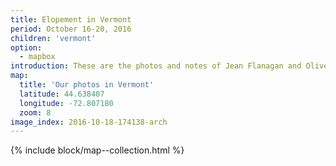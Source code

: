 ```yaml
---
title: Elopement in Vermont
period: October 16-20, 2016
children: 'vermont'
option:
  - mapbox
introduction: These are the photos and notes of Jean Flanagan and Oliver Pattison during our elopement in Vermont in October 2016.
map:
  title: 'Our photos in Vermont'
  latitude: 44.638407
  longitude: -72.807180
  zoom: 8
image_index: 2016-10-18-174138-arch
---
```


{% include block/map--collection.html %}
